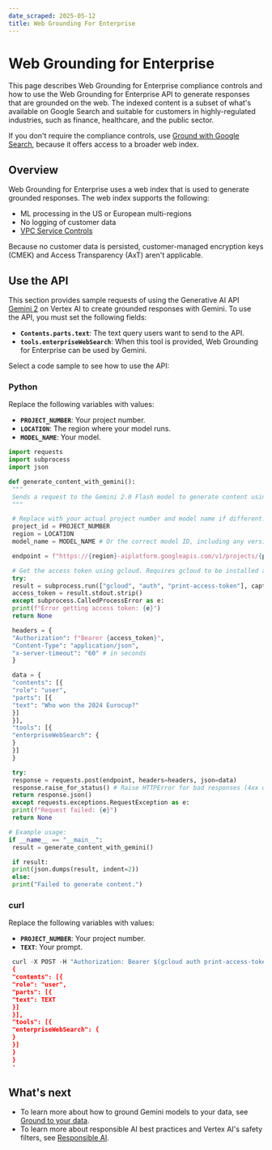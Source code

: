 ```yaml
---
date_scraped: 2025-05-12
title: Web Grounding For Enterprise
---
```


# Web Grounding for Enterprise 

This page describes Web Grounding for Enterprise compliance controls and how to use
the Web Grounding for Enterprise API to generate responses that are grounded on the
web. The indexed content is a subset of what's available on
Google Search and suitable for customers in highly-regulated
industries, such as finance, healthcare, and the public sector.

If you don't require the compliance controls, use [Ground with
Google Search](https://cloud.google.com/vertex-ai/generative-ai/docs/grounding/ground-with-google-search),
because it offers access to a broader web index.

## Overview

Web Grounding for Enterprise uses a web index that is used to generate grounded
responses. The web index supports the following:

- ML processing in the US or European multi-regions
- No logging of customer data
- [VPC Service Controls](https://cloud.google.com/vertex-ai/generative-ai/docs/security-controls)

Because no customer data is persisted, customer-managed encryption keys (CMEK)
and Access Transparency (AxT) aren't applicable.

## Use the API

This section provides sample requests of using the Generative AI API [Gemini 2](../gemini-v2.md) on
Vertex AI to create grounded responses with Gemini. To use the API, you
must set the following fields:

- **`Contents.parts.text`**: The text query users want to send to the API.
- **`tools.enterpriseWebSearch`**: When this tool is provided,
 Web Grounding for Enterprise can be used by Gemini.

Select a code sample to see how to use the API:

### Python

Replace the following variables with values:

- **`PROJECT_NUMBER`**: Your project number.
- **`LOCATION`**: The region where your model runs.
- **`MODEL_NAME`**: Your model.

```python
import requests
import subprocess
import json

def generate_content_with_gemini():
 """
 Sends a request to the Gemini 2.0 Flash model to generate content using Google's AI Platform.
 """

 # Replace with your actual project number and model name if different.
 project_id = PROJECT_NUMBER
 region = LOCATION
 model_name = MODEL_NAME # Or the correct model ID, including any version specifier

 endpoint = f"https://{region}-aiplatform.googleapis.com/v1/projects/{project_id}/locations/{region}/publishers/google/models/{model_name}:generateContent"

 # Get the access token using gcloud. Requires gcloud to be installed and configured.
 try:
 result = subprocess.run(["gcloud", "auth", "print-access-token"], capture_output=True, text=True, check=True)
 access_token = result.stdout.strip()
 except subprocess.CalledProcessError as e:
 print(f"Error getting access token: {e}")
 return None

 headers = {
 "Authorization": f"Bearer {access_token}",
 "Content-Type": "application/json",
 "x-server-timeout": "60" # in seconds
 }

 data = {
 "contents": [{
 "role": "user",
 "parts": [{
 "text": "Who won the 2024 Eurocup?"
 }]
 }],
 "tools": [{
 "enterpriseWebSearch": {
 }
 }]
 }

 try:
 response = requests.post(endpoint, headers=headers, json=data)
 response.raise_for_status() # Raise HTTPError for bad responses (4xx or 5xx)
 return response.json()
 except requests.exceptions.RequestException as e:
 print(f"Request failed: {e}")
 return None

# Example usage:
if __name__ == "__main__":
 result = generate_content_with_gemini()

 if result:
 print(json.dumps(result, indent=2))
 else:
 print("Failed to generate content.")

```

### curl

Replace the following variables with values:

- **`PROJECT_NUMBER`**: Your project number.
- **`TEXT`**: Your prompt.

```python
 curl -X POST -H "Authorization: Bearer $(gcloud auth print-access-token)" -H "Content-Type: application/json" -H "x-server-timeout: 60" https://us-discoveryengine.googleapis.com/v1alpha/projects/PROJECT_NUMBER/locations/eu:generateGroundedContent -d '
 {
 "contents": [{
 "role": "user",
 "parts": [{
 "text": TEXT
 }]
 }],
 "tools": [{
 "enterpriseWebSearch": {
 }
 }]
 }
 }
 '

```

## What's next

- To learn more about how to ground Gemini models to your data, see
 [Ground to your data](https://cloud.google.com/vertex-ai/generative-ai/docs/grounding/ground-with-your-data#private-ground-gemini).
- To learn more about responsible AI best practices and Vertex AI's
 safety filters, see [Responsible AI](https://cloud.google.com/vertex-ai/generative-ai/docs/learn/responsible-ai).